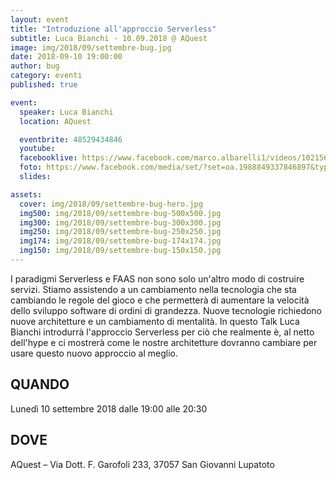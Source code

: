 ```yaml
---
layout: event
title: "Introduzione all'approccio Serverless"
subtitle: Luca Bianchi - 10.09.2018 @ AQuest
image: img/2018/09/settembre-bug.jpg
date: 2018-09-10 19:00:00
author: bug
category: eventi
published: true

event:
  speaker: Luca Bianchi
  location: AQuest

  eventbrite: 48529434846
  youtube:
  facebooklive: https://www.facebook.com/marco.albarelli1/videos/10215610800774692/
  foto: https://www.facebook.com/media/set/?set=oa.1988849337846897&type=3
  slides:

assets:
  cover: img/2018/09/settembre-bug-hero.jpg
  img500: img/2018/09/settembre-bug-500x500.jpg
  img300: img/2018/09/settembre-bug-300x300.jpg
  img250: img/2018/09/settembre-bug-250x250.jpg
  img174: img/2018/09/settembre-bug-174x174.jpg
  img150: img/2018/09/settembre-bug-150x150.jpg
---
```


I paradigmi Serverless e FAAS non sono solo un'altro modo di costruire servizi. Stiamo assistendo a un cambiamento nella tecnologia che sta cambiando le regole del gioco e che permetterà di aumentare la velocità dello sviluppo software di ordini di grandezza. Nuove tecnologie richiedono nuove architetture e un cambiamento di mentalità. In questo Talk Luca Bianchi introdurrà l'approccio Serverless per ciò che realmente è, al netto dell'hype e ci mostrerà come le nostre architetture dovranno cambiare per usare questo nuovo approccio al meglio.

## QUANDO

Lunedì 10 settembre 2018 dalle 19:00 alle 20:30

## DOVE

AQuest – Via Dott. F. Garofoli 233, 37057 San Giovanni Lupatoto
